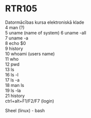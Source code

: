 # RTR105
Datormācības kursa elektroniskā klade  
    4  man (?)  
    5  uname  (name of system)
    6  uname -all  
    7  uname -a  
    8  echo $0  
    9  history  
   10  whoami (users name)   
   11  who  
   12  pwd  
   13  ls  
   16  ls -l  
   17  ls -a  
   18  man ls  
   19  ls -la  
   21  history  
   ctrl+alt+F1/F2/F7   (login)
   
Sheel (linux) - bash

